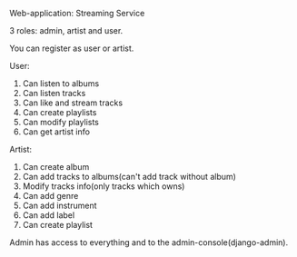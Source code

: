 Web-application: Streaming Service

3 roles: admin, artist and user.

You can register as user or artist.
 
User: 
1. Can listen to albums
2. Can listen tracks
3. Can like and stream tracks
4. Can create playlists
5. Can modify playlists
6. Can get artist info

Artist:
1. Can create album
2. Can add tracks to albums(can't add track without album)
3. Modify tracks info(only tracks which owns)
4. Can add genre
5. Can add instrument
6. Can add label
7. Can create playlist

Admin has access to everything and to the admin-console(django-admin).



